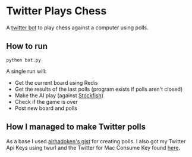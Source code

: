 # Twitter Plays Chess

A [twitter bot](https://twitter.com/ChessAwesome) to play chess against a computer using polls.

## How to run
`python bot.py`

A single run will:
* Get the current board using Redis
* Get the results of the last polls (program exists if polls aren't closed)
* Make the AI play (against [Stockfish](https://stockfishchess.org/))
* Check if the game is over
* Post new board and polls

## How I managed to make Twitter polls

As a base I used [airhadoken's gist](https://gist.github.com/airhadoken/8742d16a2a190a3505a2) for creating polls. I also got my Twitter Api Keys using twurl and the Twitter for Mac Consume Key found [here](https://gist.github.com/shobotch/5160017).